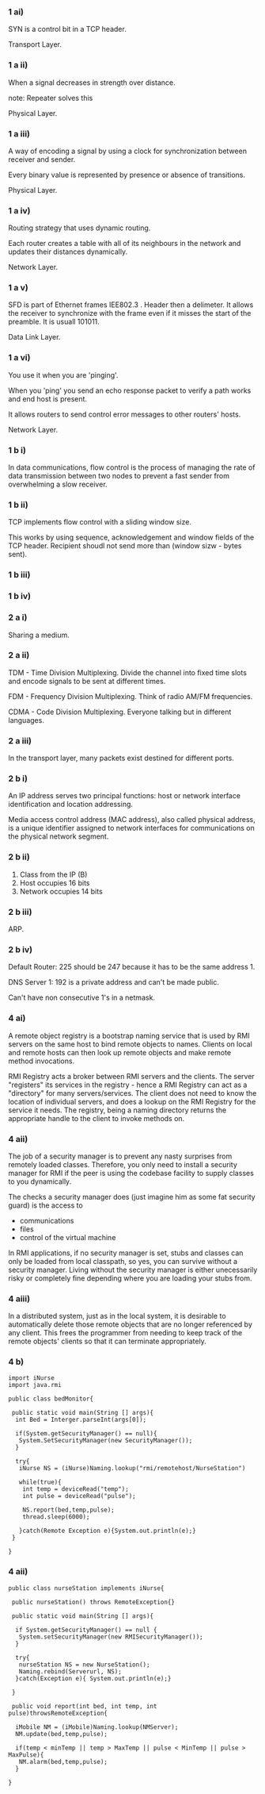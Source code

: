 ### 1 ai)

SYN is a control bit in a TCP header.

Transport Layer.

### 1 a ii)

When a signal decreases in strength over distance.

note: Repeater solves this

Physical Layer.

### 1 a iii)

A way of encoding a signal by using a clock for synchronization between receiver and sender.

Every binary value is represented by presence or absence of transitions. 

Physical Layer.

### 1 a iv)

Routing strategy that uses dynamic routing.

Each router creates a table with all of its neighbours in the network and updates their distances dynamically.

Network Layer.

### 1 a v)

SFD is part of Ethernet frames IEE802.3 . Header then a delimeter. It allows the receiver to synchronize with the frame even if it misses the start of the preamble. It is usuall 101011.

Data Link Layer.

### 1 a vi)

You use it when you are 'pinging'.

When you 'ping' you send an echo response packet to verify a path works and end host is present.

It allows routers to send control error messages to other routers' hosts.

Network Layer.

### 1 b i)

In data communications, flow control is the process of managing the rate of data transmission between two nodes to prevent a fast sender from overwhelming a slow receiver.

### 1 b ii)

TCP implements flow control with a sliding window size.

This works by using sequence, acknowledgement and window fields of the TCP header. Recipient shoudl not send more than (window sizw - bytes sent).


### 1 b iii)

### 1 b iv)

### 2 a i)

Sharing a medium.

### 2 a ii)

TDM - Time Division Multiplexing. Divide the channel into fixed time slots and encode signals to be sent at different times.

FDM - Frequency Division Multiplexing. Think of radio AM/FM frequencies.

CDMA - Code Division Multiplexing. Everyone talking but in different languages. 

### 2  a iii)

In the transport layer, many packets exist destined for different ports. 

### 2 b i)

An IP address serves two principal functions: host or network interface identification and location addressing.

Media access control address (MAC address), also called physical address, is a unique identifier assigned to network interfaces for communications on the physical network segment. 

### 2 b ii)

1. Class from the IP (B) 
2. Host occupies 16 bits
3. Network occupies 14 bits

### 2 b iii)

ARP.

### 2 b iv)

Default Router: 225 should be 247 because it has to be the same address 1.

DNS Server 1: 192 is a private address and can't be made public.

Can't have non consecutive 1's in a netmask.


### 4 ai)

A remote object registry is a bootstrap naming service that is used by RMI servers on the same host to bind remote objects to names. Clients on local and remote hosts can then look up remote objects and make remote method invocations.

RMI Registry acts a broker between RMI servers and the clients. The server "registers" its services in the registry - hence a RMI Registry can act as a "directory" for many servers/services. The client does not need to know the location of individual servers, and does a lookup on the RMI Registry for the service it needs. The registry, being a naming directory returns the appropriate handle to the client to invoke methods on.

### 4 aii)

 The job of a security manager is to prevent any nasty surprises from remotely loaded classes. Therefore, you only need to install a security manager for RMI if the peer is using the codebase facility to supply classes to you dynamically.

The checks a security manager does (just imagine him as some fat security guard) is the access to
- communications
- files
- control of the virtual machine

 In RMI applications, if no security manager is set, stubs and classes can only be loaded from local classpath, so yes, you can survive without a security manager. Living without the security manager is either unecessarily risky or completely fine depending where you are loading your stubs from. 

### 4 aiii)

In a distributed system, just as in the local system, it is desirable to automatically delete those remote objects that are no longer referenced by any client. This frees the programmer from needing to keep track of the remote objects' clients so that it can terminate appropriately.

### 4 b)

```
import iNurse
import java.rmi

public class bedMonitor{

 public static void main(String [] args){
  int Bed = Interger.parseInt(args[0]);
  
  if(System.getSecurityManager() == null){
   System.SetSecurityManager(new SecurityManager());
  }
  
  try{
   iNurse NS = (iNurse)Naming.lookup("rmi/remotehost/NurseStation")
   
   while(true){
    int temp = deviceRead("temp");
    int pulse = deviceRead("pulse");
    
    NS.report(bed,temp,pulse);
    thread.sleep(6000);
    
   }catch(Remote Exception e){System.out.println(e);}
 }

}
```

### 4 aii)

```
public class nurseStation implements iNurse{

 public nurseStation() throws RemoteException{}
 
 public static void main(String [] args){
  
  if System.getSecurityManager() == null {
   System.setSecurityManager(new RMISecurityManager());
  }
  
  try{
   nurseStation NS = new NurseStation();
   Naming.rebind(Serverurl, NS);
  }catch(Exception e){ System.out.println(e);}
  
 }
 
 public void report(int bed, int temp, int pulse)throwsRemoteException{
 
  iMobile NM = (iMobile)Naming.lookup(NMServer);
  NM.update(bed,temp,pulse);
  
  if(temp < minTemp || temp > MaxTemp || pulse < MinTemp || pulse > MaxPulse){
   NM.alarm(bed,temp,pulse);
  }
  
}
```




